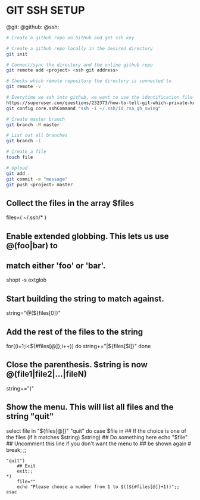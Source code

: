 # GIT SSH SETUP
@git: @github: @ssh:
``` bash
# Create a github repo on GitHub and get ssh key

# Create a github repo locally in the desired directory
git init

# Connect/sync the directory and the online github repo
git remote add <project> <ssh git address> 

# Checks which remote repository the directory is connected to 
git remote -v

# Everytime we ssh into github, we want to use the identification file id_rsa_gh_swing
https://superuser.com/questions/232373/how-to-tell-git-which-private-key-to-use
git config core.sshCommand "ssh -i ~/.ssh/id_rsa_gh_swing"

# Create master branch
git branch -M master

# List out all branches
git branch -l

# Create a file
touch file

# Upload
git add .
git commit -m "message"
git push <project> master

```







## Collect the files in the array $files
files=( ~/.ssh/* )
## Enable extended globbing. This lets us use @(foo|bar) to
## match either 'foo' or 'bar'.
shopt -s extglob

## Start building the string to match against.
string="@(${files[0]}"
## Add the rest of the files to the string
for((i=1;i<${#files[@]};i++))
do
    string+="|${files[$i]}"
done
## Close the parenthesis. $string is now @(file1|file2|...|fileN)
string+=")"

## Show the menu. This will list all files and the string "quit"
select file in "${files[@]}" "quit"
do
    case $file in
    ## If the choice is one of the files (if it matches $string)
    $string)
        ## Do something here
        echo "$file"
        ## Uncomment this line if you don't want the menu to
        ## be shown again
        # break;
        ;;

    "quit")
        ## Exit
        exit;;
    *)
        file=""
        echo "Please choose a number from 1 to $((${#files[@]}+1))";;
    esac
